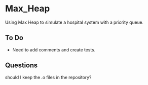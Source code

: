 # Max_Heap
Using Max Heap to simulate a hospital system with a priority queue.

## To Do
* Need to add comments and create tests.

## Questions
should I keep the .o files in the repository?
